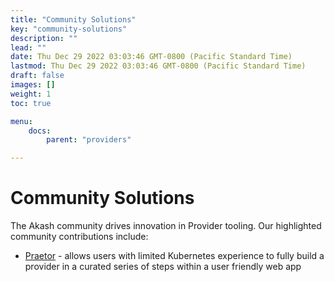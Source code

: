 ```yaml
---
title: "Community Solutions"
key: "community-solutions"
description: ""
lead: ""
date: Thu Dec 29 2022 03:03:46 GMT-0800 (Pacific Standard Time)
lastmod: Thu Dec 29 2022 03:03:46 GMT-0800 (Pacific Standard Time)
draft: false
images: []
weight: 1
toc: true

menu:
    docs:
        parent: "providers"

---
```

Community Solutions
===================

The Akash community drives innovation in Provider tooling. Our highlighted community contributions include:

*   [Praetor](praetor.md) - allows users with limited Kubernetes experience to fully build a provider in a curated series of steps within a user friendly web app